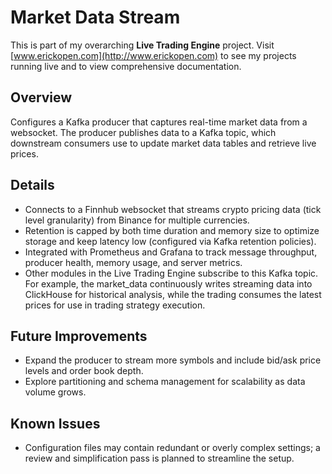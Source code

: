 # Market Data Stream  
This is part of my overarching **Live Trading Engine** project. Visit [www.erickopen.com](http://www.erickopen.com) to see my projects running live and to view comprehensive documentation.  

## Overview  
Configures a Kafka producer that captures real-time market data from a websocket. The producer publishes data to a Kafka topic, which downstream consumers use to update market data tables and retrieve live prices.  

## Details  
- Connects to a Finnhub websocket that streams crypto pricing data (tick level granularity) from Binance for multiple currencies.  
- Retention is capped by both time duration and memory size to optimize storage and keep latency low (configured via Kafka retention policies).  
- Integrated with Prometheus and Grafana to track message throughput, producer health, memory usage, and server metrics.  
- Other modules in the Live Trading Engine subscribe to this Kafka topic. For example, the market_data continuously writes streaming data into ClickHouse for historical analysis, while the trading consumes the latest prices for use in trading strategy execution.

## Future Improvements  
- Expand the producer to stream more symbols and include bid/ask price levels and order book depth.   
- Explore partitioning and schema management for scalability as data volume grows.  

## Known Issues  
- Configuration files may contain redundant or overly complex settings; a review and simplification pass is planned to streamline the setup.  
